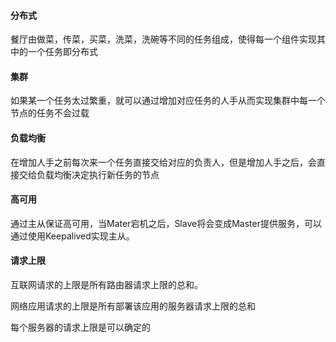 #### 分布式

餐厅由做菜，传菜，买菜，洗菜，洗碗等不同的任务组成，使得每一个组件实现其中的一个任务即分布式



#### 集群

如果某一个任务太过繁重，就可以通过增加对应任务的人手从而实现集群中每一个节点的任务不会过载



#### 负载均衡

在增加人手之前每次来一个任务直接交给对应的负责人，但是增加人手之后，会直接交给负载均衡决定执行新任务的节点



#### 高可用

通过主从保证高可用，当Mater宕机之后，Slave将会变成Master提供服务，可以通过使用Keepalived实现主从。



#### 请求上限

互联网请求的上限是所有路由器请求上限的总和。

网络应用请求的上限是所有部署该应用的服务器请求上限的总和

每个服务器的请求上限是可以确定的